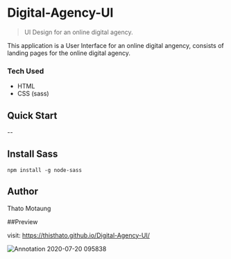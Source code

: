 # Digital-Agency-UI

> UI Design for an online digital agency. 

This application is a User Interface for an online digital angency,
consists of landing pages for the online digital agency.

### Tech Used 
 * HTML
 * CSS (sass)

## Quick Start 

--

## Install Sass

```
npm install -g node-sass
```

## Author
Thato Motaung

##Preview 

 visit: https://thisthato.github.io/Digital-Agency-UI/

![Annotation 2020-07-20 095838](https://user-images.githubusercontent.com/39223762/88414607-6be72b80-cddd-11ea-8d42-39adce5abfd6.jpg)
